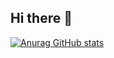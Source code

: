 ## Hi there 👋

[![Anurag GitHub stats](https://github-readme-stats.vercel.app/api?username=lwzheng0724&show_icons=true&theme=tokyonight)](https://b23.tv/iEJTnPp)
